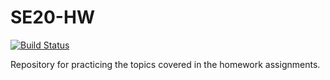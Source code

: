# SE20-HW
[![Build Status](https://travis-ci.com/chsmith3/SE20-HW.svg?branch=master)](https://travis-ci.com/chsmith3/SE20-HW)

Repository for practicing the topics covered in the homework assignments.
